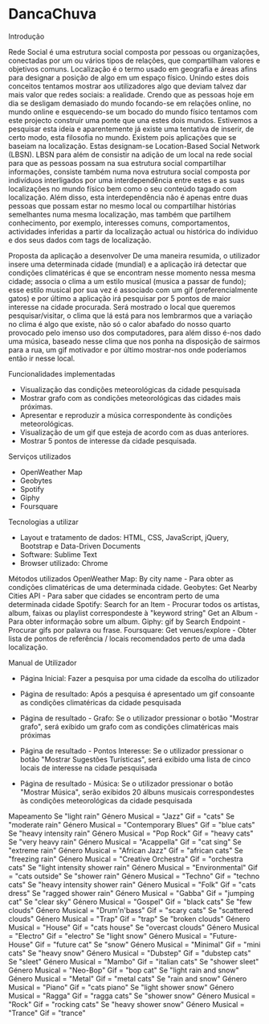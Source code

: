 # DancaChuva


Introdução

Rede Social é uma estrutura social composta por pessoas ou organizações, conectadas por um ou vários tipos de relações, que compartilham valores e objetivos comuns. 
Localização é o termo usado em geografia e áreas afins para designar a posição de algo em um espaço físico. 
Unindo estes dois conceitos tentamos mostrar aos utilizadores algo que deviam talvez dar mais valor que redes sociais: a realidade. Crendo que as pessoas hoje em dia se desligam demasiado do mundo focando-se em relações online, no mundo online e esquecendo-se um bocado do mundo físico tentamos com este projecto construir uma ponte que una estes dois mundos. Estivemos a pesquisar esta ideia e aparentemente já existe uma tentativa de inserir, de certo modo, esta filosofia no mundo. Existem pois aplicações que se baseiam na localização. Estas designam-se Location-Based Social Network (LBSN). 
LBSN para além de consistir na adição de um local na rede social para que as pessoas possam na sua estrutura social compartilhar informações, consiste também numa nova estrutura social composta por indivíduos interligados por uma interdependência entre estes e as suas localizações no mundo físico bem como o seu conteúdo tagado com localização. Além disso, esta interdependência não é apenas entre duas pessoas que possam estar no mesmo local ou compartilhar histórias semelhantes numa mesma localização, mas também que partilhem conhecimento, por exemplo, interesses comuns, comportamentos, actividades inferidas a partir da localização actual ou histórica do indíviduo e dos seus dados com tags de localização. 

Proposta da aplicação a desenvolver
De uma maneira resumida, o utilizador insere uma determinada cidade (mundial) e a aplicação irá detectar que condições climatéricas é que se encontram nesse momento nessa mesma cidade; associa o clima a um estilo musical (musica a passar de fundo); esse estilo musical por sua vez é associado com um gif (preferencialmente gatos) e por último a aplicação irá pesquisar por 5 pontos de maior interesse na cidade procurada. 
Será mostrado o local que queremos pesquisar/visitar, o clima que lá está para nos lembrarmos que a variação no clima é algo que existe, não só o calor abafado do nosso quarto provocado pelo imenso uso dos computadores, para além disso é-nos dado uma música, baseado nesse clima que nos ponha na disposição de sairmos para a rua, um gif motivador e por último mostrar-nos onde poderíamos então ir nesse local. 


Funcionalidades implementadas
- Visualização das condições meteorológicas da cidade pesquisada 
- Mostrar grafo com as condições meteorológicas das cidades mais próximas. 
- Apresentar e reproduzir a música correspondente às condições meteorológicas. 
- Visualização de um gif que esteja de acordo com as duas anteriores. 
- Mostrar 5 pontos de interesse da cidade pesquisada. 


Serviços utilizados
- OpenWeather Map 
- Geobytes 
- Spotify 
- Giphy 
- Foursquare 


Tecnologias a utilizar
- Layout e tratamento de dados: HTML, CSS, JavaScript, jQuery, Bootstrap e Data-Driven Documents 
- Software: Sublime Text 
- Browser utilizado: Chrome 


Métodos utilizados
OpenWeather Map: 
    By city name - Para obter as condições climatéricas de uma determinada cidade.
Geobytes: 
    Get Nearby Cities API - Para saber que cidades se encontram perto de uma determinada cidade
Spotify: 
    Search for an Item - Procurar todos os artistas, album, faixas ou playlist correspondeste à "keyword string"
    Get an Album - Para obter informação sobre um album.
Giphy: 
    gif by Search Endpoint - Procurar gifs por palavra ou frase.
Foursquare: 
    Get venues/explore - Obter lista de pontos de referência / locais recomendados perto de uma dada localização.



Manual de Utilizador
 
- Página Inicial: Fazer a pesquisa por uma cidade da escolha do utilizador 
 
- Página de resultado: Após a pesquisa é apresentado um gif consoante as condições climatéricas
da cidade pesquisada
 
- Página de resultado - Grafo: Se o utilizador pressionar o botão "Mostrar grafo", 
será exibido um grafo com as condições climatéricas mais próximas 
 

- Página de resultado - Pontos Interesse: Se o utilizador pressionar o botão "Mostrar Sugestões Turísticas", 
será exibido uma lista de cinco locais de interesse na cidade pesquisada 
 

- Página de resultado - Música: Se o utilizador pressionar o botão "Mostrar Música", 
serão exibidos 20 álbuns musicais correspondestes às condições meteorológicas da cidade pesquisada 


Mapeamento
Se "light rain" 
       Género Musical = "Jazz" 
       Gif = "cats"
Se "moderate rain" 
       Género Musical = "Contemporary Blues" 
       Gif = "blue cats"
Se "heavy intensity rain" 
       Género Musical = "Pop Rock"
       Gif = "heavy cats"
Se "very heavy rain" 
       Género Musical = "Acappella" 
       Gif = "cat sing"
Se "extreme rain" 
       Género Musical = "African Jazz"
       Gif = "african cats"
Se "freezing rain" 
       Género Musical = "Creative Orchestra"
       Gif = "orchestra cats"
Se "light intensity shower rain" 
       Género Musical = "Environmental" 
       Gif = "cats outside"
Se "shower rain" 
       Género Musical = "Techno" 
       Gif = "techno cats"
Se "heavy intensity shower rain" 
       Género Musical = "Folk" 
       Gif = "cats dress"
Se "ragged shower rain" 
       Género Musical = "Gabba" 
       Gif = "jumping cat"
Se "clear sky" 
       Género Musical = "Gospel"
       Gif = "black cats" 
Se "few clouds" 
       Género Musical = "Drum'n'bass"
       Gif = "scary cats"
Se "scattered clouds" 
       Género Musical = "Trap" 
       Gif = "trap"
Se "broken clouds" 
       Género Musical = "House" 
       Gif = "cats house"
Se "overcast clouds" 
       Género Musical = "Electro" 
       Gif = "electro"
Se "light snow" 
       Género Musical = "Future-House" 
       Gif = "future cat"
Se "snow" 
       Género Musical = "Minimal"
       Gif = "mini cats" 
Se "heavy snow" 
       Género Musical = "Dubstep"
       Gif = "dubstep cats"
Se "sleet" 
       Género Musical = "Mambo"
       Gif = "italian cats"
Se "shower sleet" 
       Género Musical = "Neo-Bop"
       Gif = "bop cat"
Se "light rain and snow" 
       Género Musical = "Metal"
       Gif = "metal cats"
Se "rain and snow" 
       Género Musical = "Piano"
       Gif = "cats piano" 
Se "light shower snow" 
       Género Musical = "Ragga" 
       Gif = "ragga cats"
Se "shower snow" 
       Género Musical = "Rock"
       Gif = "rocking cats"
Se "heavy shower snow" 
       Género Musical = "Trance"
       Gif = "trance"
